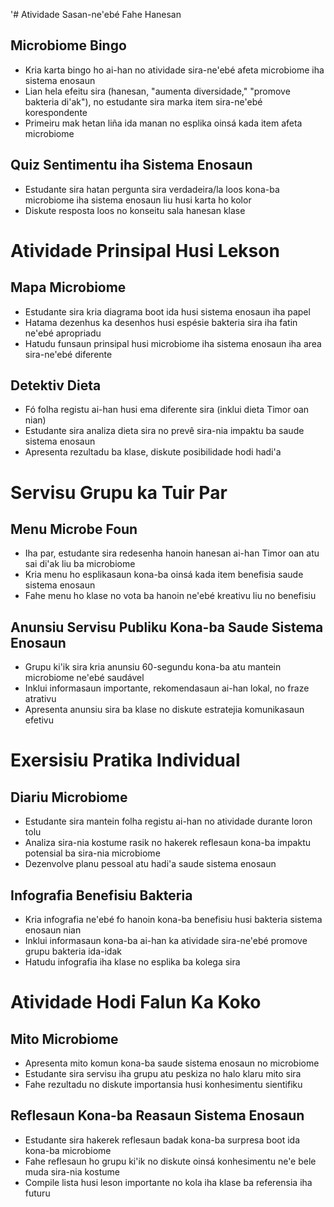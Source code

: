 '# Atividade Sasan-ne'ebé Fahe Hanesan
## Microbiome Bingo
- Kria karta bingo ho ai-han no atividade sira-ne'ebé afeta microbiome iha sistema enosaun
- Lian hela efeitu sira (hanesan, "aumenta diversidade," "promove bakteria di'ak"), no estudante sira marka item sira-ne'ebé korespondente
- Primeiru mak hetan liña ida manan no esplika oinsá kada item afeta microbiome

## Quiz Sentimentu iha Sistema Enosaun
- Estudante sira hatan pergunta sira verdadeira/la loos kona-ba microbiome iha sistema enosaun liu husi karta ho kolor
- Diskute resposta loos no konseitu sala hanesan klase

# Atividade Prinsipal Husi Lekson

## Mapa Microbiome
- Estudante sira kria diagrama boot ida husi sistema enosaun iha papel
- Hatama dezenhus ka desenhos husi espésie bakteria sira iha fatin ne'ebé apropriadu
- Hatudu funsaun prinsipal husi microbiome iha sistema enosaun iha area sira-ne'ebé diferente

## Detektiv Dieta
- Fó folha registu ai-han husi ema diferente sira (inklui dieta Timor oan nian)
- Estudante sira analiza dieta sira no prevê sira-nia impaktu ba saude sistema enosaun
- Apresenta rezultadu ba klase, diskute posibilidade hodi hadi'a

# Servisu Grupu ka Tuir Par

## Menu Microbe Foun
- Iha par, estudante sira redesenha hanoin hanesan ai-han Timor oan atu sai di'ak liu ba microbiome
- Kria menu ho esplikasaun kona-ba oinsá kada item benefisia saude sistema enosaun
- Fahe menu ho klase no vota ba hanoin ne'ebé kreativu liu no benefisiu

## Anunsiu Servisu Publiku Kona-ba Saude Sistema Enosaun
- Grupu ki'ik sira kria anunsiu 60-segundu kona-ba atu mantein microbiome ne'ebé saudável
- Inklui informasaun importante, rekomendasaun ai-han lokal, no fraze atrativu
- Apresenta anunsiu sira ba klase no diskute estratejia komunikasaun efetivu

# Exersisiu Pratika Individual

## Diariu Microbiome
- Estudante sira mantein folha registu ai-han no atividade durante loron tolu
- Analiza sira-nia kostume rasik no hakerek reflesaun kona-ba impaktu potensial ba sira-nia microbiome
- Dezenvolve planu pessoal atu hadi'a saude sistema enosaun

## Infografia Benefisiu Bakteria
- Kria infografia ne'ebé fo hanoin kona-ba benefisiu husi bakteria sistema enosaun nian
- Inklui informasaun kona-ba ai-han ka atividade sira-ne'ebé promove grupu bakteria ida-idak
- Hatudu infografia iha klase no esplika ba kolega sira

# Atividade Hodi Falun Ka Koko

## Mito Microbiome
- Apresenta mito komun kona-ba saude sistema enosaun no microbiome
- Estudante sira servisu iha grupu atu peskiza no halo klaru mito sira
- Fahe rezultadu no diskute importansia husi konhesimentu sientifiku

## Reflesaun Kona-ba Reasaun Sistema Enosaun
- Estudante sira hakerek reflesaun badak kona-ba surpresa boot ida kona-ba microbiome
- Fahe reflesaun ho grupu ki'ik no diskute oinsá konhesimentu ne'e bele muda sira-nia kostume
- Compile lista husi leson importante no kola iha klase ba referensia iha futuru
